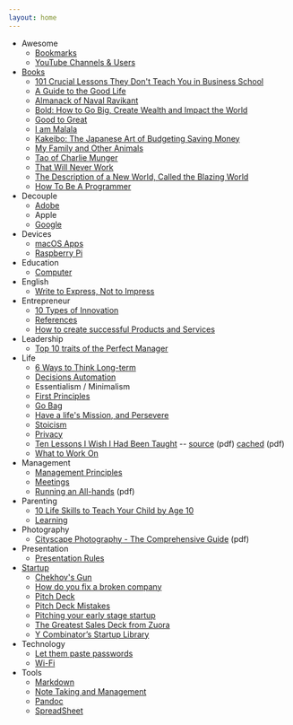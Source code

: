 ```yaml
---
layout: home
---
```


- Awesome
  + [Bookmarks](/awesome/bookmarks/)
  + [YouTube Channels & Users](/awesome/video/)
- [Books](/books/)
  + [101 Crucial Lessons They Don't Teach You in Business School](/books/101-crucial-lessons-they-dont-teach-you-in-business-school/)
  + [A Guide to the Good Life](/books/a-guide-to-the-good-life/)
  + [Almanack of Naval Ravikant](/books/almanack-of-naval-ravikant/)
  + [Bold: How to Go Big, Create Wealth and Impact the World](/books/bold-how-to-go-big-create-wealth-and-impact-the-world/)
  + [Good to Great](/books/good-to-great/)
  + [I am Malala](/books/i-am-malala/)
  + [Kakeibo: The Japanese Art of Budgeting Saving Money](/books/kakeibo/)
  + [My Family and Other Animals](/books/my-family-and-other-animals/)
  + [Tao of Charlie Munger](/books/tao-of-charlie-munger/)
  + [That Will Never Work](/books/that-will-never-work-the-birth-of-netflix-and-the-amazing-life-of-an-idea/)
  + [The Description of a New World, Called the Blazing World](/books/the-description-of-a-new-world-called-the-blazing-world/)
  + [How To Be A Programmer](/books/how-to-be-a-programmer/)
- Decouple
  + [Adobe](/decouple/adobe/)
  + Apple
  + [Google](/decouple/google/)
- Devices
  + [macOS Apps](/devices/macos-apps/)
  + [Raspberry Pi](/devices/raspberry-pi/)
- Education
  + [Computer](/education/computer/)
- English
  + [Write to Express, Not to Impress](/english/write-to-express-not-to-impress/)
- Entrepreneur
  + [10 Types of Innovation](/entrepreneur/10-types-of-innovation/)
  + [References](/entrepreneur/entrepreneur-references/)
  + [How to create successful Products and Services](/entrepreneur/how-to-create-successful-products-and-services/)
- Leadership
  + [Top 10 traits of the Perfect Manager](/leadership/top-10-traits-of-the-perfect-leader/)
- Life
  + [6 Ways to Think Long-term](/life/6-ways-to-think-long-term/)
  + [Decisions Automation](/life/decisions-automation/)
  + Essentialism / Minimalism
  + [First Principles](/life/first-principles/)
  + [Go Bag](/life/go-bag/)
  + [Have a life's Mission, and Persevere](/life/have-a-life-mission-and-persevere/)
  + [Stoicism](/life/stoicism/)
  + [Privacy](/life/privacy/)
  + [Ten Lessons I Wish I Had Been Taught](/life/10-lessons-i-wish-i-had-been-taught/) -- [source](https://www.ams.org/notices/199701/comm-rota.pdf) (pdf) [cached](/life/10-lessons-i-wish-i-had-been-taught.pdf) (pdf)
  + [What to Work On](/life/what-to-work-on/)
- Management
  + [Management Principles](/management/management-principles/)
  + [Meetings](/management/meetings/)
  + [Running an All-hands](/management/running-an-all-hands.pdf) (pdf)
- Parenting
  + [10 Life Skills to Teach Your Child by Age 10](/parenting/10-life-skills-to-teach-your-child-by-age-10/)
  + [Learning](/parenting/learning/)
- Photography
  + [Cityscape Photography - The Comprehensive Guide](/photography/cityscape-photography-guide.pdf) (pdf)
- Presentation
  + [Presentation Rules](/presentation/presentation-rules/)
- [Startup](/startup/)
  + [Chekhov's Gun](/startup/chekhovs-gun/)
  + [How do you fix a broken company](/startup/how-do-you-fix-a-broken-company/)
  + [Pitch Deck](/startup/pitch-deck/)
  + [Pitch Deck Mistakes](/startup/pitch-deck-mistakes/)
  + [Pitching your early stage startup](/startup/pitching-your-early-stage-startup/)
  + [The Greatest Sales Deck from Zuora](/startup/the-greatest-sales-deck-from-zuora/)
  + [Y Combinator’s Startup Library](/startup/ycombinator-startup-library/)
- Technology
  + [Let them paste passwords](/technology/passwords-paste/)
  + [Wi-Fi](/technology/wi-fi/)
- Tools
  + [Markdown](/tools/markdown/)
  + [Note Taking and Management](/tools/note-taking-and-management/)
  + [Pandoc](/tools/pandoc/)
  + [SpreadSheet](/tools/spreadsheet/)
